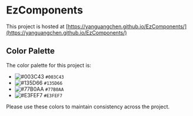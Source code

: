 # EzComponents

This project is hosted at [https://yanguangchen.github.io/EzComponents/](https://yanguangchen.github.io/EzComponents/)

## Color Palette

The color palette for this project is:

- ![#003C43](https://via.placeholder.com/15/003C43/000000?text=+) `#003C43`
- ![#135D66](https://via.placeholder.com/15/135D66/000000?text=+) `#135D66`
- ![#77B0AA](https://via.placeholder.com/15/77B0AA/000000?text=+) `#77B0AA`
- ![#E3FEF7](https://via.placeholder.com/15/E3FEF7/000000?text=+) `#E3FEF7`

Please use these colors to maintain consistency across the project.
